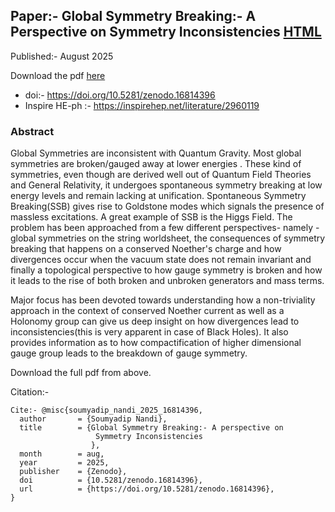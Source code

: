 ## Paper:- Global Symmetry Breaking:- A Perspective on Symmetry Inconsistencies [HTML](https://soumyadip1995.github.io/images/writeups/Gsym1.html)

Published:- August 2025

Download the pdf  [here](https://soumyadip1995.github.io/images/writeups/Gsym1.pdf)

- doi:- https://doi.org/10.5281/zenodo.16814396
- Inspire HE-ph :- https://inspirehep.net/literature/2960119


### Abstract

Global Symmetries are inconsistent with Quantum Gravity. Most global symmetries are broken/gauged away at lower energies . These kind of symmetries, even though are derived well out of Quantum Field Theories and General Relativity, it undergoes spontaneous symmetry breaking at low energy levels and remain lacking at unification. 
Spontaneous Symmetry Breaking(SSB) gives rise to Goldstone modes which signals the presence of 
massless excitations. A great example of SSB is the Higgs Field. 
The problem has been approached from a few different perspectives- namely -
global symmetries on the string worldsheet, the consequences of symmetry breaking that
happens on a conserved Noether's charge and how divergences occur when the vacuum state does not remain 
invariant and finally a topological perspective to how gauge symmetry is broken and how it leads to the
rise of both broken and unbroken generators and mass terms.

Major focus has been devoted towards understanding how a non-triviality approach in the 
context of conserved Noether current as well as a Holonomy group can give us deep insight on 
how divergences lead to inconsistencies(this is very apparent in case of Black Holes). 
It also provides information as to how compactification of higher dimensional gauge group 
leads to the breakdown of gauge symmetry.

Download the full pdf from above. 

Citation:- 
```
Cite:- @misc{soumyadip_nandi_2025_16814396,
  author       = {Soumyadip Nandi},
  title        = {Global Symmetry Breaking:- A perspective on
                   Symmetry Inconsistencies
                  },
  month        = aug,
  year         = 2025,
  publisher    = {Zenodo},
  doi          = {10.5281/zenodo.16814396},
  url          = {https://doi.org/10.5281/zenodo.16814396},
}
```


